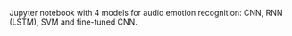Jupyter notebook with 4 models for audio emotion recognition: CNN, RNN (LSTM), SVM and fine-tuned CNN.
